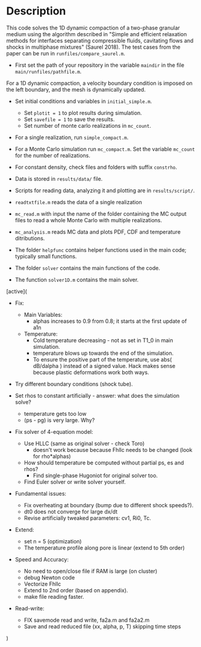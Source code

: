 
# Description #
This code solves the 1D dynamic compaction of a two-phase granular medium using the algorithm described in "Simple and efficient relaxation methods for interfaces separating compressible fluids, cavitating flows and shocks in multiphase mixtures" (Saurel 2018). The test cases from the paper can be run in `runfiles/compare_saurel.m`.

- First set the path of your repository in the variable `maindir` in the file `main/runfiles/pathfile.m`.

For a 1D dynamic compaction, a velocity boundary condition is imposed on the left boundary, and the mesh is dynamically updated. 
* Set initial conditions and variables in `initial_simple.m`.
	- Set `plotit = 1` to plot results during simulation.
	- Set `savefile = 1` to save the results.
	- Set number of monte carlo realizations in `mc_count`.

* For a single realization, run `simple_compact.m`.
* For a Monte Carlo simulation run `mc_compact.m`. Set the variable `mc_count` for the number of realizations. 
* For constant density, check files and folders with suffix `constrho`.

- Data is stored in `results/data/` file. 
- Scripts for reading data, analyzing it and plotting are in `results/script/`. 
- `readtxtfile.m` reads the data of a single realization
- `mc_read.m` with input the name of the folder containing the MC output files to read a whole Monte Carlo with multiple realizations.
- `mc_analysis.m` reads MC data and plots PDF, CDF and temperature ditributions.

- The folder `helpfunc` contains helper functions used in the main code; typically small functions.
- The folder `solver` contains the main functions of the code.
- The function `solver1D.m` contains the main solver.

[active](

- Fix:
	- Main Variables:
		- alphas increases to 0.9 from 0.8; it starts at the first update of a1n
	- Temperature:
		- Cold temperature decreasing - not as set in T1\_0 in main simulation.
		- temperature blows up towards the end of the simulation.
		- To ensure the positive part of the temperature, use abs( dB/dalpha ) instead of a signed value. Hack makes sense because plastic deformations work both ways.

- Try different boundary conditions (shock tube).

- Set rhos to constant artificially - answer: what does the simulation solve?
	- temperature gets too low
	- (ps - pg) is very large. Why?

- Fix solver of 4-equation model:
	- Use HLLC (same as original solver - check Toro)
		- doesn't work because because Fhllc needs to be changed (look for rho\*alphas)
	- How should temperature be computed without partial ps, es and rhos?
		- Find single-phase Hugoniot for original solver too.
	- Find Euler solver or write solver yourself. 


* Fundamental issues:
	- Fix overheating at boundary (bump due to different shock speeds?).
	- dt0 does not converge for large dx/dt
	- Revise artificially tweaked parameters: cv1, Ri0, Tc.

* Extend:
	- set n = 5 (optimization)
	- The temperature profile along pore is linear (extend to 5th order)

* Speed and Accuracy:
	- No need to open/close file if RAM is large (on cluster)
	- debug Newton code
	- Vectorize Fhllc
	- Extend to 2nd order (based on appendix).
	- make file reading faster.

* Read-write:
	- FIX savemode read and write, fa2a.m and fa2a2.m
	- Save and read reduced file (xx, alpha, p, T) skipping time steps

)
